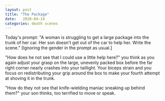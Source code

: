 ```yaml
---
layout: post
title: "The Package"
date:   2020-04-14
categories: death scenes
---
```

Today's prompt: "A woman is struggling to get a large package into the trunk of her car. Her son doesn't get out of the car to help her. Write the scene." [Ignoring the gender in the prompt as usual.]

"How does he not see that I could use a little help here?" you think as you again adjust your grasp on the large, unevenly packed box before the far right corner nearly crashes into your taillight. Your biceps strain and you focus on redistributing your grip around the box to make your fourth attempt at shoving it in the trunk.

"How do they not see that knife-wielding maniac sneaking up behind them?" your son thinks, too terrified to move or speak.
